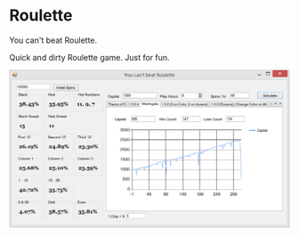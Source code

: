 # Roulette
You can't beat Roulette.

Quick and dirty Roulette game. Just for fun.

![Alt text](Roulette.png?raw=true )
